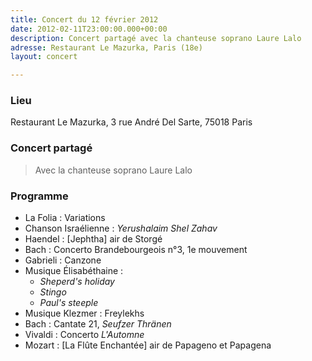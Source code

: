```yaml
---
title: Concert du 12 février 2012
date: 2012-02-11T23:00:00.000+00:00
description: Concert partagé avec la chanteuse soprano Laure Lalo
adresse: Restaurant Le Mazurka, Paris (18e)
layout: concert

---
```

### Lieu

Restaurant Le Mazurka, 3 rue André Del Sarte, 75018 Paris

### Concert partagé

> Avec la chanteuse soprano Laure Lalo

### Programme

* La Folia : Variations
* Chanson Israélienne : _Yerushalaim Shel Zahav_
* Haendel : \[Jephtha\] air de Storgé
* Bach : Concerto Brandebourgeois n°3, 1e mouvement
* Gabrieli : Canzone
* Musique Élisabéthaine :
  * _Sheperd's holiday_
  * _Stingo_
  * _Paul's steeple_
* Musique Klezmer : Freylekhs
* Bach : Cantate 21, _Seufzer Thränen_
* Vivaldi : Concerto _L'Automne_
* Mozart : \[La Flûte Enchantée\] air de Papageno et Papagena